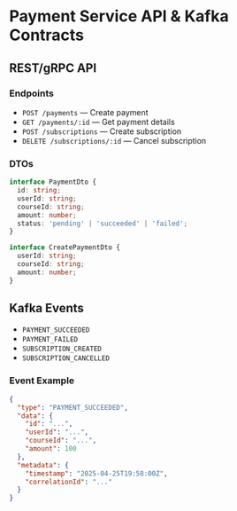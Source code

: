 # Payment Service API & Kafka Contracts

## REST/gRPC API

### Endpoints
- `POST /payments` — Create payment
- `GET /payments/:id` — Get payment details
- `POST /subscriptions` — Create subscription
- `DELETE /subscriptions/:id` — Cancel subscription

### DTOs
```typescript
interface PaymentDto {
  id: string;
  userId: string;
  courseId: string;
  amount: number;
  status: 'pending' | 'succeeded' | 'failed';
}

interface CreatePaymentDto {
  userId: string;
  courseId: string;
  amount: number;
}
```

## Kafka Events
- `PAYMENT_SUCCEEDED`
- `PAYMENT_FAILED`
- `SUBSCRIPTION_CREATED`
- `SUBSCRIPTION_CANCELLED`

### Event Example
```json
{
  "type": "PAYMENT_SUCCEEDED",
  "data": {
    "id": "...",
    "userId": "...",
    "courseId": "...",
    "amount": 100
  },
  "metadata": {
    "timestamp": "2025-04-25T19:58:00Z",
    "correlationId": "..."
  }
}
```
